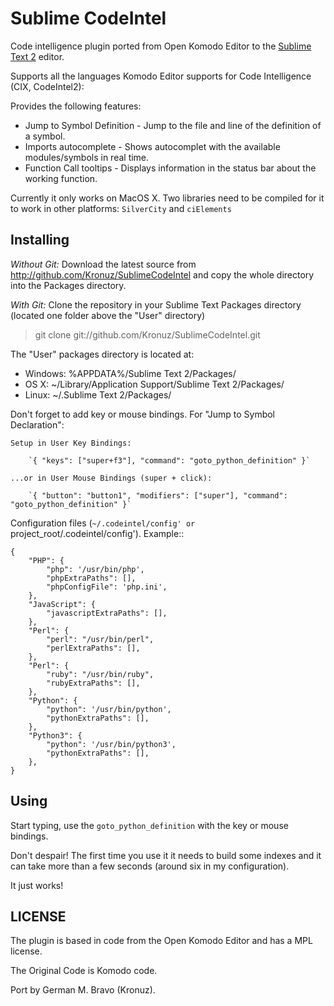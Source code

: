 Sublime CodeIntel
=================

Code intelligence plugin ported from Open Komodo Editor to the [Sublime Text 2](http://sublimetext.com "Sublime Text 2") editor.

Supports all the languages Komodo Editor supports for Code Intelligence (CIX, CodeIntel2):

Provides the following features:

* Jump to Symbol Definition - Jump to the file and line of the definition of a symbol.
* Imports autocomplete - Shows autocomplet with the available modules/symbols in real time.
* Function Call tooltips - Displays information in the status bar about the working function.

Currently it only works on MacOS X. Two libraries need to be compiled for it to work in other platforms: `SilverCity` and `ciElements`

Installing
-----

*Without Git:* Download the latest source from http://github.com/Kronuz/SublimeCodeIntel and copy the whole directory into the Packages directory.

*With Git:* Clone the repository in your Sublime Text Packages directory (located one folder above the "User" directory)

> git clone git://github.com/Kronuz/SublimeCodeIntel.git


The "User" packages directory is located at:

* Windows:
    %APPDATA%/Sublime Text 2/Packages/
* OS X:
    ~/Library/Application Support/Sublime Text 2/Packages/
* Linux:
    ~/.Sublime Text 2/Packages/


Don't forget to add key or mouse bindings. For "Jump to Symbol Declaration":

    Setup in User Key Bindings:

        `{ "keys": ["super+f3"], "command": "goto_python_definition" }`

    ...or in User Mouse Bindings (super + click):

        `{ "button": "button1", "modifiers": ["super"], "command": "goto_python_definition" }`


Configuration files (`~/.codeintel/config' or `project_root/.codeintel/config'). Example::

    {
        "PHP": {
            "php": '/usr/bin/php',
            "phpExtraPaths": [],
            "phpConfigFile": 'php.ini',
        },
        "JavaScript": {
            "javascriptExtraPaths": [],
        },
        "Perl": {
            "perl": "/usr/bin/perl",
            "perlExtraPaths": [],
        },
        "Perl": {
            "ruby": "/usr/bin/ruby",
            "rubyExtraPaths": [],
        },
        "Python": {
            "python": '/usr/bin/python',
            "pythonExtraPaths": [],
        },
        "Python3": {
            "python": '/usr/bin/python3',
            "pythonExtraPaths": [],
        },
    }

Using
-----
Start typing, use the `goto_python_definition` with the key or mouse bindings.

Don't despair! The first time you use it it needs to build some indexes and it can take more than a few seconds (around six in my configuration).

It just works!

LICENSE
-------
The plugin is based in code from the Open Komodo Editor and has a MPL license.

The Original Code is Komodo code.

Port by German M. Bravo (Kronuz).
